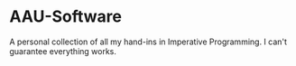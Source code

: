 # AAU-Software
A personal collection of all my hand-ins in Imperative Programming. I can't guarantee everything works.
